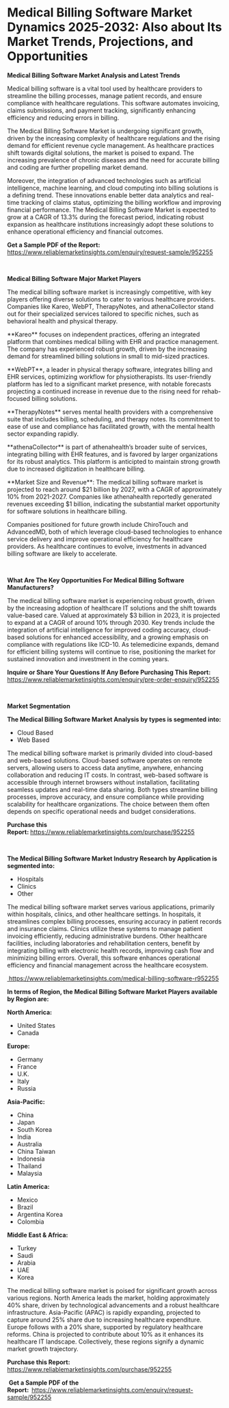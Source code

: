 <p><h1>Medical Billing Software Market Dynamics 2025-2032: Also about Its Market Trends, Projections, and Opportunities</h1></p><p><strong>Medical Billing Software Market Analysis and Latest Trends</strong></p>
<p><p>Medical billing software is a vital tool used by healthcare providers to streamline the billing processes, manage patient records, and ensure compliance with healthcare regulations. This software automates invoicing, claims submissions, and payment tracking, significantly enhancing efficiency and reducing errors in billing. </p><p>The Medical Billing Software Market is undergoing significant growth, driven by the increasing complexity of healthcare regulations and the rising demand for efficient revenue cycle management. As healthcare practices shift towards digital solutions, the market is poised to expand. The increasing prevalence of chronic diseases and the need for accurate billing and coding are further propelling market demand. </p><p>Moreover, the integration of advanced technologies such as artificial intelligence, machine learning, and cloud computing into billing solutions is a defining trend. These innovations enable better data analytics and real-time tracking of claims status, optimizing the billing workflow and improving financial performance. The Medical Billing Software Market is expected to grow at a CAGR of 13.3% during the forecast period, indicating robust expansion as healthcare institutions increasingly adopt these solutions to enhance operational efficiency and financial outcomes.</p></p>
<p><strong>Get a Sample PDF of the Report:&nbsp;</strong> <a href="https://www.reliablemarketinsights.com/enquiry/request-sample/952255?utm_campaign=3299&utm_medium=2&utm_source=Github&utm_content=ia&utm_term=17042025&utm_id=medical-billing-software">https://www.reliablemarketinsights.com/enquiry/request-sample/952255</a></p>
<p>&nbsp;</p>
<p><strong>Medical Billing Software Major Market Players</strong></p>
<p><p>The medical billing software market is increasingly competitive, with key players offering diverse solutions to cater to various healthcare providers. Companies like Kareo, WebPT, TherapyNotes, and athenaCollector stand out for their specialized services tailored to specific niches, such as behavioral health and physical therapy.</p><p>**Kareo** focuses on independent practices, offering an integrated platform that combines medical billing with EHR and practice management. The company has experienced robust growth, driven by the increasing demand for streamlined billing solutions in small to mid-sized practices. </p><p>**WebPT**, a leader in physical therapy software, integrates billing and EHR services, optimizing workflow for physiotherapists. Its user-friendly platform has led to a significant market presence, with notable forecasts projecting a continued increase in revenue due to the rising need for rehab-focused billing solutions.</p><p>**TherapyNotes** serves mental health providers with a comprehensive suite that includes billing, scheduling, and therapy notes. Its commitment to ease of use and compliance has facilitated growth, with the mental health sector expanding rapidly.</p><p>**athenaCollector** is part of athenahealth’s broader suite of services, integrating billing with EHR features, and is favored by larger organizations for its robust analytics. This platform is anticipted to maintain strong growth due to increased digitization in healthcare billing.</p><p>**Market Size and Revenue**: The medical billing software market is projected to reach around $21 billion by 2027, with a CAGR of approximately 10% from 2021-2027. Companies like athenahealth reportedly generated revenues exceeding $1 billion, indicating the substantial market opportunity for software solutions in healthcare billing.</p><p>Companies positioned for future growth include ChiroTouch and AdvancedMD, both of which leverage cloud-based technologies to enhance service delivery and improve operational efficiency for healthcare providers. As healthcare continues to evolve, investments in advanced billing software are likely to accelerate.</p></p>
<p>&nbsp;</p>
<p><strong>What Are The Key Opportunities For Medical Billing Software Manufacturers?</strong></p>
<p><p>The medical billing software market is experiencing robust growth, driven by the increasing adoption of healthcare IT solutions and the shift towards value-based care. Valued at approximately $3 billion in 2023, it is projected to expand at a CAGR of around 10% through 2030. Key trends include the integration of artificial intelligence for improved coding accuracy, cloud-based solutions for enhanced accessibility, and a growing emphasis on compliance with regulations like ICD-10. As telemedicine expands, demand for efficient billing systems will continue to rise, positioning the market for sustained innovation and investment in the coming years.</p></p>
<p><strong>Inquire or Share Your Questions If Any Before Purchasing This Report:</strong> <a href="https://www.reliablemarketinsights.com/enquiry/pre-order-enquiry/952255?utm_campaign=3299&utm_medium=2&utm_source=Github&utm_content=ia&utm_term=17042025&utm_id=medical-billing-software">https://www.reliablemarketinsights.com/enquiry/pre-order-enquiry/952255</a></p>
<p>&nbsp;</p>
<p><strong>Market Segmentation</strong></p>
<p><strong>The Medical Billing Software Market Analysis by types is segmented into:</strong></p>
<p><ul><li>Cloud Based</li><li>Web Based</li></ul></p>
<p><p>The medical billing software market is primarily divided into cloud-based and web-based solutions. Cloud-based software operates on remote servers, allowing users to access data anytime, anywhere, enhancing collaboration and reducing IT costs. In contrast, web-based software is accessible through internet browsers without installation, facilitating seamless updates and real-time data sharing. Both types streamline billing processes, improve accuracy, and ensure compliance while providing scalability for healthcare organizations. The choice between them often depends on specific operational needs and budget considerations.</p></p>
<p><strong>Purchase this Report:&nbsp;</strong><a href="https://www.reliablemarketinsights.com/purchase/952255?utm_campaign=3299&utm_medium=2&utm_source=Github&utm_content=ia&utm_term=17042025&utm_id=medical-billing-software">https://www.reliablemarketinsights.com/purchase/952255</a></p>
<p>&nbsp;</p>
<p><strong>The Medical Billing Software Market Industry Research by Application is segmented into:</strong></p>
<p><ul><li>Hospitals</li><li>Clinics</li><li>Other</li></ul></p>
<p><p>The medical billing software market serves various applications, primarily within hospitals, clinics, and other healthcare settings. In hospitals, it streamlines complex billing processes, ensuring accuracy in patient records and insurance claims. Clinics utilize these systems to manage patient invoicing efficiently, reducing administrative burdens. Other healthcare facilities, including laboratories and rehabilitation centers, benefit by integrating billing with electronic health records, improving cash flow and minimizing billing errors. Overall, this software enhances operational efficiency and financial management across the healthcare ecosystem.</p></p>
<p><a href="https://www.reliablemarketinsights.com/medical-billing-software-r952255?utm_campaign=3299&utm_medium=2&utm_source=Github&utm_content=ia&utm_term=17042025&utm_id=medical-billing-software">&nbsp;https://www.reliablemarketinsights.com/medical-billing-software-r952255</a></p>
<p><strong>In terms of Region, the Medical Billing Software Market Players available by Region are:</strong></p>
<p>
    <p> <strong> North America: </strong>
        <ul>
            <li>United States</li>
            <li>Canada</li>
        </ul>
        </p> 
    <p> <strong> Europe: </strong>
        <ul>
            <li>Germany</li>
            <li>France</li>
            <li>U.K.</li>
            <li>Italy</li>
            <li>Russia</li>
        </ul>
        </p> 
    <p> <strong> Asia-Pacific: </strong>
        <ul>
            <li>China</li>
            <li>Japan</li>
            <li>South Korea</li>
            <li>India</li>
            <li>Australia</li>
            <li>China Taiwan</li>
            <li>Indonesia</li>
            <li>Thailand</li>
            <li>Malaysia</li>
        </ul>
        </p> 
    <p> <strong> Latin America: </strong>
        <ul>
            <li>Mexico</li>
            <li>Brazil</li>
            <li>Argentina Korea</li>
            <li>Colombia</li>
        </ul>
        </p> 
    <p> <strong> Middle East & Africa: </strong>
        <ul>
            <li>Turkey</li>
            <li>Saudi</li>
            <li>Arabia</li>
            <li>UAE</li>
            <li>Korea</li>
        </ul>
    </p>
    </p>
<p><p>The medical billing software market is poised for significant growth across various regions. North America leads the market, holding approximately 40% share, driven by technological advancements and a robust healthcare infrastructure. Asia-Pacific (APAC) is rapidly expanding, projected to capture around 25% share due to increasing healthcare expenditure. Europe follows with a 20% share, supported by regulatory healthcare reforms. China is projected to contribute about 10% as it enhances its healthcare IT landscape. Collectively, these regions signify a dynamic market growth trajectory.</p></p>
<p><strong>Purchase this Report: </strong><a href="https://www.reliablemarketinsights.com/purchase/952255?utm_campaign=3299&utm_medium=2&utm_source=Github&utm_content=ia&utm_term=17042025&utm_id=medical-billing-software">https://www.reliablemarketinsights.com/purchase/952255</a></p>
<p>&nbsp;<strong>Get a Sample PDF of the Report:&nbsp;&nbsp;</strong><a href="https://www.reliablemarketinsights.com/enquiry/request-sample/952255?utm_campaign=3299&utm_medium=2&utm_source=Github&utm_content=ia&utm_term=17042025&utm_id=medical-billing-software">https://www.reliablemarketinsights.com/enquiry/request-sample/952255</a></p>
<p><strong></strong></p>
<p><p></p><p></p><p></p></p>